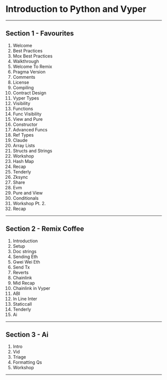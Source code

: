 # Introduction to Python and Vyper
_______________________________________________________________________________
## Section 1 - Favourites
01. Welcome
02. Best Practices
03. Mox Best Practices
04. Walkthrough
05. Welcome To Remix
06. Pragma Version
07. Comments
08. License
09. Compiling
10. Contract Design
11. Vyper Types
12. Visibility
13. Functions
14. Func Visibility
15. View and Pure
16. Constructor
17. Advanced Funcs
18. Ref Types
19. Claude 
20. Array Lists
21. Structs and Strings
22. Workshop
23. Hash Map
24. Recap
25. Tenderly
26. Zksync
27. Share
28. Evm
29. Pure and View
30. Conditionals
31. Workshop Pt. 2.
32. Recap
_______________________________________________________________________________
## Section 2 - Remix Coffee

1. Introduction
2. Setup
3. Doc strings
4. Sending Eth
5. Gwei Wei Eth
6. Send Tx
7. Reverts
8. Chainlink
9. Mid Recap
10. Chainlink in Vyper
11. ABI 
12. In Line Inter
13. Staticcall
14. Tenderly
15. Ai

_______________________________________________________________________________
## Section 3 - Ai
1. Intro
2. Vid
3. Triage
4. Formatting Qs
5. Workshop
_______________________________________________________________________________
